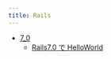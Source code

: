 ```yaml
---
title: Rails
---
```



- [7_0](n/PGM/Ruby/Rails/7_0/index.md)
    - [Rails7.0 で HelloWorld](/d/2022/04/28/Rails7.0_で_HelloWorld.md)




